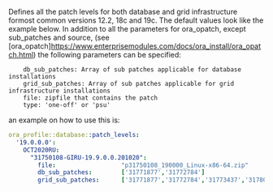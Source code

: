 Defines all the patch levels for both database and grid infrastructure formost common versions 12.2, 18c and 19c.
The default values look like the example below.
In addition to all the parameters for ora_opatch, except sub_patches and source, (see [ora_opatch]https://www.enterprisemodules.com/docs/ora_install/ora_opatch.html) the following parameters can be specified:

        db_sub_patches: Array of sub patches applicable for database installations
        grid_sub_patches: Array of sub patches applicable for grid infrastructure installations
        file: zipfile that contains the patch
        type: 'one-off' or 'psu'

an example on how to use this is:

```yaml
ora_profile::database::patch_levels:
  '19.0.0.0':
    OCT2020RU:
      "31750108-GIRU-19.9.0.0.201020":
        file:                  "p31750108_190000_Linux-x86-64.zip"
        db_sub_patches:        ['31771877','31772784']
        grid_sub_patches:      ['31771877','31772784','31773437','31780966']

```
